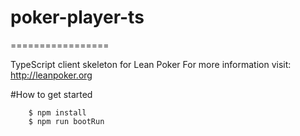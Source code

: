 # poker-player-ts
=================

TypeScript client skeleton for Lean Poker For more information visit: http://leanpoker.org

#How to get started 

```
    $ npm install
    $ npm run bootRun
```
